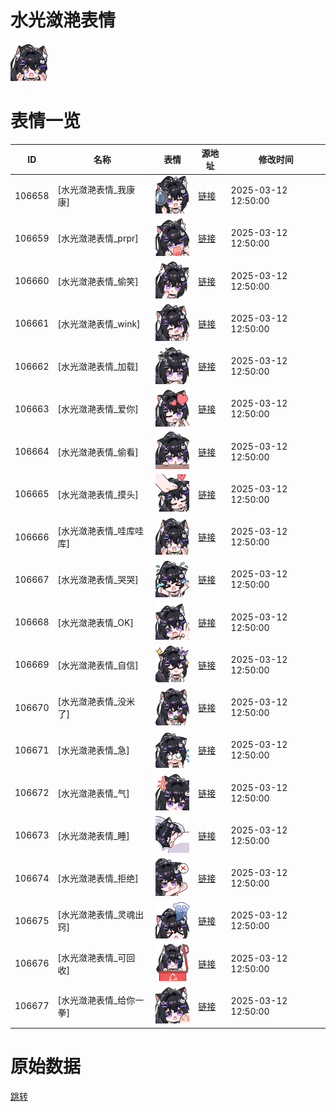 # 水光潋滟表情

<img src="./cover.png" height="60" alt="cover" />

# 表情一览

|ID|名称|表情|源地址|修改时间|
|----|----|----|----|----|
|106658|[水光潋滟表情_我康康]|<img src="./pic/106658_%5B水光潋滟表情_我康康%5D.png" height="60" alt="我康康"/>|[链接](https://i0.hdslb.com/bfs/garb/78c8f4366a84c59a2adaf07e4814c00ee9261d5b.png)|2025-03-12 12:50:00|
|106659|[水光潋滟表情_prpr]|<img src="./pic/106659_%5B水光潋滟表情_prpr%5D.png" height="60" alt="prpr"/>|[链接](https://i0.hdslb.com/bfs/garb/f4dad2349f5b06a70468e12dc24d3bca40869abb.png)|2025-03-12 12:50:00|
|106660|[水光潋滟表情_偷笑]|<img src="./pic/106660_%5B水光潋滟表情_偷笑%5D.png" height="60" alt="偷笑"/>|[链接](https://i0.hdslb.com/bfs/garb/c82d95dc94ce43f14c79949d23c258a48901f625.png)|2025-03-12 12:50:00|
|106661|[水光潋滟表情_wink]|<img src="./pic/106661_%5B水光潋滟表情_wink%5D.png" height="60" alt="wink"/>|[链接](https://i0.hdslb.com/bfs/garb/8c7bbc44019b9b442f07326fa482d853bfadb310.png)|2025-03-12 12:50:00|
|106662|[水光潋滟表情_加载]|<img src="./pic/106662_%5B水光潋滟表情_加载%5D.png" height="60" alt="加载"/>|[链接](https://i0.hdslb.com/bfs/garb/191e898319c6a13bb77a03cb7c4ff169ce58e66b.png)|2025-03-12 12:50:00|
|106663|[水光潋滟表情_爱你]|<img src="./pic/106663_%5B水光潋滟表情_爱你%5D.png" height="60" alt="爱你"/>|[链接](https://i0.hdslb.com/bfs/garb/c1d3f4c47c5f6fa74fdd862ecf7bef402cd6f640.png)|2025-03-12 12:50:00|
|106664|[水光潋滟表情_偷看]|<img src="./pic/106664_%5B水光潋滟表情_偷看%5D.png" height="60" alt="偷看"/>|[链接](https://i0.hdslb.com/bfs/garb/8aaebb5eb3e1a0112f6790c3c17e36fec317d53c.png)|2025-03-12 12:50:00|
|106665|[水光潋滟表情_摸头]|<img src="./pic/106665_%5B水光潋滟表情_摸头%5D.png" height="60" alt="摸头"/>|[链接](https://i0.hdslb.com/bfs/garb/8ad82bbdcdb7bad5aa28c83e86c7ca2d652929f2.png)|2025-03-12 12:50:00|
|106666|[水光潋滟表情_哇库哇库]|<img src="./pic/106666_%5B水光潋滟表情_哇库哇库%5D.png" height="60" alt="哇库哇库"/>|[链接](https://i0.hdslb.com/bfs/garb/dc575390184a04f127c50fb66c121d9ef6ddb475.png)|2025-03-12 12:50:00|
|106667|[水光潋滟表情_哭哭]|<img src="./pic/106667_%5B水光潋滟表情_哭哭%5D.png" height="60" alt="哭哭"/>|[链接](https://i0.hdslb.com/bfs/garb/799b3fa8b973171aa870c8b4b7f5e5ee09edb26d.png)|2025-03-12 12:50:00|
|106668|[水光潋滟表情_OK]|<img src="./pic/106668_%5B水光潋滟表情_OK%5D.png" height="60" alt="OK"/>|[链接](https://i0.hdslb.com/bfs/garb/bdf37e31c5313b1bc25ad3ac17d8bf73e87dd489.png)|2025-03-12 12:50:00|
|106669|[水光潋滟表情_自信]|<img src="./pic/106669_%5B水光潋滟表情_自信%5D.png" height="60" alt="自信"/>|[链接](https://i0.hdslb.com/bfs/garb/31de185ebabf3ebe7dd415ae5f4a98cb730f2412.png)|2025-03-12 12:50:00|
|106670|[水光潋滟表情_没米了]|<img src="./pic/106670_%5B水光潋滟表情_没米了%5D.png" height="60" alt="没米了"/>|[链接](https://i0.hdslb.com/bfs/garb/5ee876494170e43f47c69a66a179f7a935b4478c.png)|2025-03-12 12:50:00|
|106671|[水光潋滟表情_急]|<img src="./pic/106671_%5B水光潋滟表情_急%5D.png" height="60" alt="急"/>|[链接](https://i0.hdslb.com/bfs/garb/7b50e6e8c0cfb7fda8eef72e9048771f0860bc78.png)|2025-03-12 12:50:00|
|106672|[水光潋滟表情_气]|<img src="./pic/106672_%5B水光潋滟表情_气%5D.png" height="60" alt="气"/>|[链接](https://i0.hdslb.com/bfs/garb/0aa6f4c16ba478057e40c514f739cc92fa6a0517.png)|2025-03-12 12:50:00|
|106673|[水光潋滟表情_睡]|<img src="./pic/106673_%5B水光潋滟表情_睡%5D.png" height="60" alt="睡"/>|[链接](https://i0.hdslb.com/bfs/garb/743c6702dc8dd4ac67a9a0f1ad1b13a370e09051.png)|2025-03-12 12:50:00|
|106674|[水光潋滟表情_拒绝]|<img src="./pic/106674_%5B水光潋滟表情_拒绝%5D.png" height="60" alt="拒绝"/>|[链接](https://i0.hdslb.com/bfs/garb/90c545dc092a7277ede28065a99e9dd663e1608d.png)|2025-03-12 12:50:00|
|106675|[水光潋滟表情_灵魂出窍]|<img src="./pic/106675_%5B水光潋滟表情_灵魂出窍%5D.png" height="60" alt="灵魂出窍"/>|[链接](https://i0.hdslb.com/bfs/garb/b8941b42ab3626f9b6dd277295f03a8c416fa950.png)|2025-03-12 12:50:00|
|106676|[水光潋滟表情_可回收]|<img src="./pic/106676_%5B水光潋滟表情_可回收%5D.png" height="60" alt="可回收"/>|[链接](https://i0.hdslb.com/bfs/garb/55f0a94ac8791d50a10eeae4ea0eb910aca5a9a2.png)|2025-03-12 12:50:00|
|106677|[水光潋滟表情_给你一拳]|<img src="./pic/106677_%5B水光潋滟表情_给你一拳%5D.png" height="60" alt="给你一拳"/>|[链接](https://i0.hdslb.com/bfs/garb/ef5c734d8e07a66566109b72fef03a8f56d649ce.png)|2025-03-12 12:50:00|

# 原始数据

[跳转](./raw.json)

